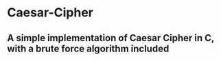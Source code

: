 # Caesar-Cipher

## A simple implementation of Caesar Cipher in C, with a brute force algorithm included
